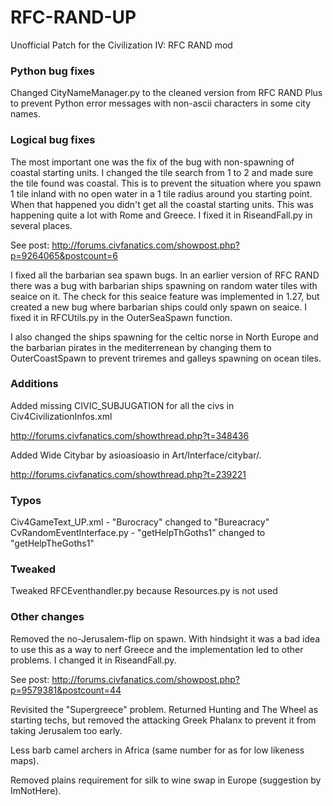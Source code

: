 # RFC-RAND-UP
Unofficial Patch for the Civilization IV: RFC RAND mod

### Python bug fixes

Changed CityNameManager.py to the cleaned version from RFC RAND Plus to prevent Python error messages with non-ascii characters in some city names.

### Logical bug fixes

The most important one was the fix of the bug with non-spawning of coastal starting units. I changed the tile search from 1 to 2 and made sure the tile found was coastal. This is to prevent the situation where you spawn 1 tile inland with no open water in a 1 tile radius around you starting point. When that happened you didn't get all the coastal starting units. This was happening quite a lot with Rome and Greece.
I fixed it in RiseandFall.py in several places.

See post: http://forums.civfanatics.com/showpost.php?p=9264065&postcount=6

I fixed all the barbarian sea spawn bugs. In an earlier version of RFC RAND there was a bug with barbarian ships spawning on random water tiles with seaice on it.
The check for this seaice feature was implemented in 1.27, but created a new bug where barbarian ships could only spawn on seaice.
I fixed it in RFCUtils.py in the OuterSeaSpawn function.

I also changed the ships spawning for the celtic norse in North Europe and the barbarian pirates in the mediterrenean by changing them to OuterCoastSpawn to prevent triremes and galleys spawning on ocean tiles.

### Additions

Added missing CIVIC_SUBJUGATION for all the civs in Civ4CivilizationInfos.xml

http://forums.civfanatics.com/showthread.php?t=348436

Added Wide Citybar by asioasioasio in Art/Interface/citybar/*.*

http://forums.civfanatics.com/showthread.php?t=239221

### Typos

Civ4GameText_UP.xml - "Burocracy" changed to "Bureacracy"
CvRandomEventInterface.py - "getHelpThGoths1" changed to "getHelpTheGoths1"

### Tweaked

Tweaked RFCEventhandler.py because Resources.py is not used

### Other changes

Removed the no-Jerusalem-flip on spawn.
With hindsight it was a bad idea to use this as a way to nerf Greece and the implementation led to other problems.
I changed it in RiseandFall.py.

See post: http://forums.civfanatics.com/showpost.php?p=9579381&postcount=44

Revisited the "Supergreece" problem.
Returned Hunting and The Wheel as starting techs, but removed the attacking Greek Phalanx to prevent it from taking Jerusalem too early.

Less barb camel archers in Africa (same number for as for low likeness maps).

Removed plains requirement for silk to wine swap in Europe (suggestion by ImNotHere).

